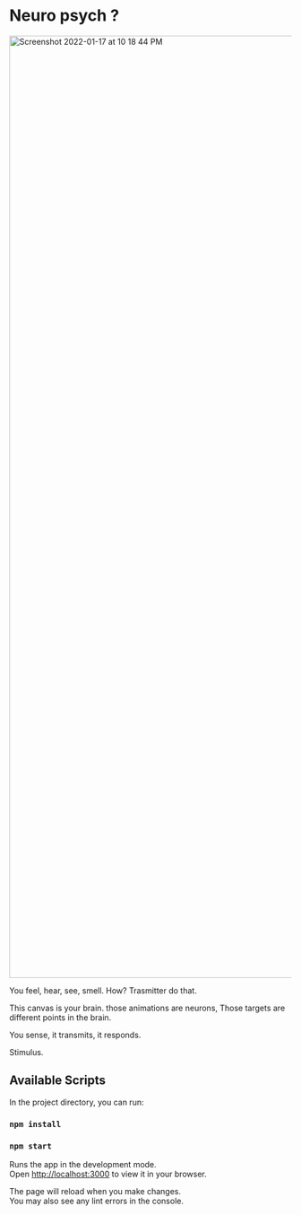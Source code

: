 # Neuro psych ? 
<img width="1680" alt="Screenshot 2022-01-17 at 10 18 44 PM" src="https://user-images.githubusercontent.com/28846178/149810092-d3d6f28f-f594-467d-9275-cd77726b4956.png">


You feel, hear, see, smell. How? Trasmitter do that. 

This canvas is your brain. those animations are neurons, Those targets are different points in the brain. 


You sense, it transmits, it responds. 

Stimulus. 

## Available Scripts

In the project directory, you can run:
### `npm install`
### `npm start`

Runs the app in the development mode.\
Open [http://localhost:3000](http://localhost:3000) to view it in your browser.

The page will reload when you make changes.\
You may also see any lint errors in the console.

